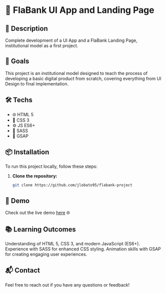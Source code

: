 # 🚀 FlaBank UI App and Landing Page

## 📝 Description
Complete development of a UI App and a FlaBank Landing Page, institutional model as a first project.

## 🎯 Goals
This project is an institutional model designed to teach the process of developing a basic digital product from scratch, covering everything from UI Design to final implementation.

## 🛠️ Techs
- 🌐 HTML 5
- 🎨 CSS 3
- ⚙️ JS ES6+
- 💅 SASS
- 🎥 GSAP

## 📦 Installation
To run this project locally, follow these steps:

1. **Clone the repository:**
   ```bash
   git clone https://github.com/jlobato95/flabank-project

## 🚀 Demo
Check out the live demo <a href="">here</a> 🌐

## 📚 Learning Outcomes
Understanding of HTML 5, CSS 3, and modern JavaScript (ES6+).
Experience with SASS for enhanced CSS styling.
Animation skills with GSAP for creating engaging user experiences.

## 📬 Contact
Feel free to reach out if you have any questions or feedback!
